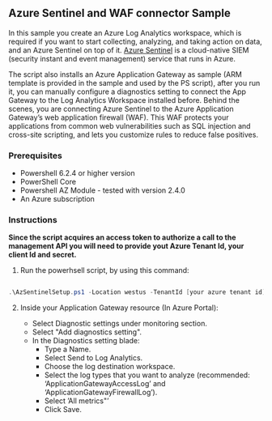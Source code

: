 ## Azure Sentinel and WAF connector Sample

In this sample you create an Azure Log Analytics workspace, which is required if you want to start collecting, analyzing, and taking action on data, and an Azure Sentinel on top of it. [Azure Sentinel](https://docs.microsoft.com/azure/sentinel/overview) is a cloud-native SIEM (security instant and event management) service that runs in Azure.

The script also installs an Azure Application Gateway as sample (ARM template is provided in the sample and used by the PS script), after you run it, you can manually configure a diagnostics setting to connect the App Gateway to the Log Analytics Workspace installed before. Behind the scenes, you are connecting Azure Sentinel to the Azure Application Gateway’s web application firewall (WAF). This WAF protects your applications from common web vulnerabilities such as SQL injection and cross-site scripting, and lets you customize rules to reduce false positives.​

### Prerequisites
 - Powershell 6.2.4 or higher version
 - PowerShell Core
 - Powershell AZ Module - tested with version 2.4.0
 - An Azure subscription

### Instructions

**Since the script acquires an access token to authorize a call to the management API you will need to provide yout Azure Tenant Id, your client Id and secret.**

1) Run the powerhsell script, by using this command:

```Powershell

.\AzSentinelSetup.ps1 -Location westus -TenantId [your azure tenant id] -ClientId [your application id] -ClientSecret [your client secret] -SubscriptionId [your azure subscription Id] -ResourceGroupName [your azure resource group] -WorkspaceName [your log analytics workspace name] 
```

2) Inside your Application Gateway resource (In Azure Portal):

    - Select Diagnostic settings under monitoring section.​
    - Select "Add diagnostics setting".​
    - In the Diagnostics setting blade:
        - Type a Name.
        - Select Send to Log Analytics.
        - Choose the log destination workspace.​
        - Select the log types that you want to analyze (recommended: ‘ApplicationGatewayAccessLog’ and ‘ApplicationGatewayFirewallLog’).
        - Select ’All metrics"’
        - Click Save.